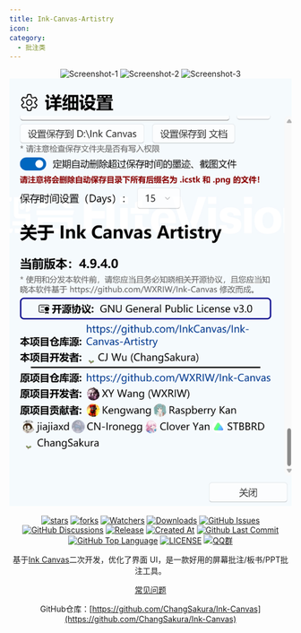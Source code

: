 ```yaml
---
title: Ink-Canvas-Artistry
icon: 
category:
  - 批注类
---
```


<div align="center">

![Screenshot-1](https://gh.llkk.cc/https://raw.githubusercontent.com/ChangSakura/Ink-Canvas/master/Images/Screenshot1.png)
![Screenshot-2](https://gh.llkk.cc/https://raw.githubusercontent.com/ChangSakura/Ink-Canvas/master/Images/Screenshot2.png)
![Screenshot-3](https://gh.llkk.cc/https://raw.githubusercontent.com/ChangSakura/Ink-Canvas/master/Images/Screenshot3.png)
![about](images/about.png)

[![stars](https://img.shields.io/github/stars/ChangSakura/Ink-Canvas?label=Stars)](https://github.com/ChangSakura/Ink-Canvas) [![forks](https://img.shields.io/github/forks/ChangSakura/Ink-Canvas?label=Forks)](https://github.com/ChangSakura/Ink-Canvas) [![Watchers](https://img.shields.io/github/watchers/ChangSakura/Ink-Canvas?style=social)](https://github.com/ChangSakura/Ink-Canvas/watchers) [![Downloads](https://img.shields.io/github/downloads/ChangSakura/Ink-Canvas/total?style=social&label=Downloads&logo=github)](https://github.com/ChangSakura/Ink-Canvas/releases/latest) [![GitHub Issues](https://img.shields.io/github/issues-search/ChangSakura/Ink-Canvas?query=is%3Aopen&style=flat&logo=github&label=Issues&color=%233fb950)](https://github.com/ChangSakura/Ink-Canvas/issues) [![GitHub Discussions](https://img.shields.io/github/discussions/ChangSakura/Ink-Canvas?style=flat&logo=Github&label=Discussions)](https://github.com/ChangSakura/Ink-Canvas/discussions) [![Release](https://img.shields.io/github/v/release/ChangSakura/Ink-Canvas?style=flat&color=%233fb950&label=正式版)](https://github.com/ChangSakura/Ink-Canvas/releases/latest) [![Created At](https://img.shields.io/github/created-at/ChangSakura/Ink-Canvas)](https://github.com/ChangSakura/Ink-Canvas) [![Github Last Commit](https://img.shields.io/github/last-commit/ChangSakura/Ink-Canvas)](https://github.com/ChangSakura/Ink-Canvas/commits/master) [![GitHub Top Language](https://img.shields.io/github/languages/top/ChangSakura/Ink-Canvas)](https://github.com/ChangSakura/Ink-Canvas) [![LICENSE](https://img.shields.io/badge/License-GPL--3.0-red.svg "LICENSE")](https://github.com/InkCanvas/Ink-Canvas-Artistry/blob/master/LICENSE) [![QQ群](https://img.shields.io/badge/-QQ%E7%BE%A4%EF%BD%9C617707731-blue?style=flat&logo=QQ)](https://qm.qq.com/q/AC777tzmEw)

基于[Ink Canvas](https://github.com/WXRIW/Ink-Canvas)二次开发，优化了界面 UI，是一款好用的屏幕批注/板书/PPT批注工具。

[常见问题](https://github.com/InkCanvas/Ink-Canvas-Artistry?tab=readme-ov-file#-faq)

GitHub仓库：[https://github.com/ChangSakura/Ink-Canvas](https://github.com/ChangSakura/Ink-Canvas)

</div>